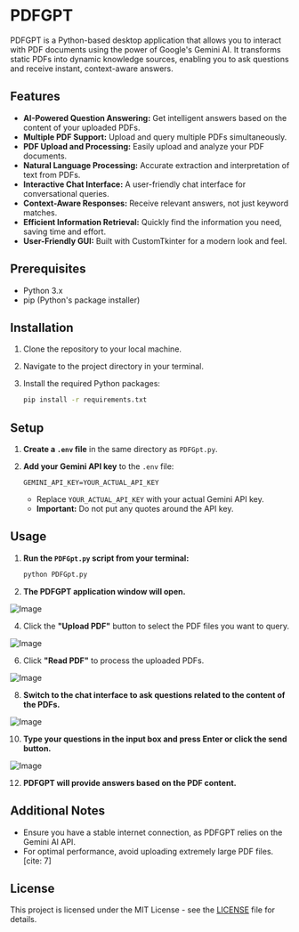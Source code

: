 # PDFGPT

PDFGPT is a Python-based desktop application that allows you to interact with PDF documents using the power of Google's Gemini AI. It transforms static PDFs into dynamic knowledge sources, enabling you to ask questions and receive instant, context-aware answers.

## Features

* **AI-Powered Question Answering:** Get intelligent answers based on the content of your uploaded PDFs.
* **Multiple PDF Support:** Upload and query multiple PDFs simultaneously.
* **PDF Upload and Processing:** Easily upload and analyze your PDF documents.
* **Natural Language Processing:** Accurate extraction and interpretation of text from PDFs.
* **Interactive Chat Interface:** A user-friendly chat interface for conversational queries.
* **Context-Aware Responses:** Receive relevant answers, not just keyword matches.
* **Efficient Information Retrieval:** Quickly find the information you need, saving time and effort.
* **User-Friendly GUI:** Built with CustomTkinter for a modern look and feel.

## Prerequisites

* Python 3.x
* pip (Python's package installer)

## Installation

1.  Clone the repository to your local machine.
2.  Navigate to the project directory in your terminal.
3.  Install the required Python packages:

    ```bash
    pip install -r requirements.txt
    ```

## Setup

1.  **Create a `.env` file** in the same directory as `PDFGpt.py`.
2.  **Add your Gemini API key** to the `.env` file:

    ```
    GEMINI_API_KEY=YOUR_ACTUAL_API_KEY
    ```

    * Replace `YOUR_ACTUAL_API_KEY` with your actual Gemini API key.
    * **Important:** Do not put any quotes around the API key.

## Usage

1.  **Run the `PDFGpt.py` script from your terminal:**

    ```bash
    python PDFGpt.py
    ```

2.  **The PDFGPT application window will open.**

![Image](https://github.com/user-attachments/assets/1751e5db-d08e-4da6-8519-474140420530)

4.  Click the **"Upload PDF"** button to select the PDF files you want to query.

![Image](https://github.com/user-attachments/assets/8181d285-7970-4351-bbaa-90cdd3785e65)

6.  Click **"Read PDF"** to process the uploaded PDFs.

![Image](https://github.com/user-attachments/assets/ac4afe19-4012-47c3-8dbe-973120076013)

8.  **Switch to the chat interface to ask questions related to the content of the PDFs.**

![Image](https://github.com/user-attachments/assets/1d65a6ec-12c6-46fe-a79d-c333e8a7849d)

10.  **Type your questions in the input box and press Enter or click the send button.**

![Image](https://github.com/user-attachments/assets/1434b49d-2e8f-4359-8ef0-22281983ab20)

12.  **PDFGPT will provide answers based on the PDF content.**

##  Additional Notes

* Ensure you have a stable internet connection, as PDFGPT relies on the Gemini AI API.
* For optimal performance, avoid uploading extremely large PDF files. [cite: 7]


## License

This project is licensed under the MIT License - see the [LICENSE](https://github.com/SudarshiniM/PDFGPT/blob/460b73e43926fff85fccb115adcca9f91c7456d6/LICENSE) file for details.
